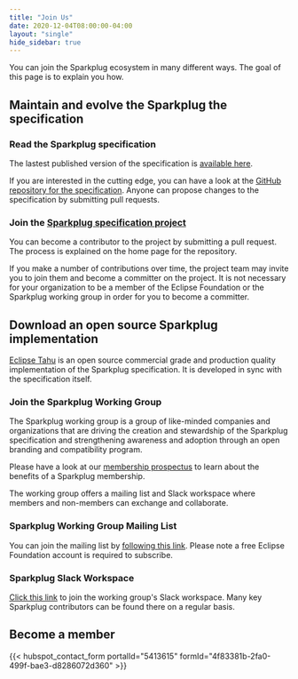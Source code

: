 ```yaml
---
title: "Join Us"
date: 2020-12-04T08:00:00-04:00
layout: "single"
hide_sidebar: true
---
```


You can join the Sparkplug ecosystem in many different ways. The goal of this page is to explain you how.

## Maintain and evolve the Sparkplug the specification

### Read the Sparkplug specification

The lastest published version of the specification is [available here](https://www.eclipse.org/tahu/spec/Sparkplug%20Topic%20Namespace%20and%20State%20ManagementV2.2-with%20appendix%20B%20format%20-%20Eclipse.pdf).

If you are interested in the cutting edge, you can have a look at the [GitHub repository for the specification](https://github.com/eclipse/sparkplug). Anyone can propose changes to the specification by submitting pull requests.

### Join the [Sparkplug specification project](https://projects.eclipse.org/projects/iot.sparkplug)

You can become a contributor to the project by submitting a pull request. The process is explained on the home page for the repository.

If you make a number of contributions over time, the project team may invite you to join them and become a committer on the project. It is not necessary for your organization to be a member of the Eclipse Foundation or the Sparkplug working group in order for you to become a committer.

## Download an open source Sparkplug implementation

[Eclipse Tahu](https://projects.eclipse.org/projects/iot.tahu) is an open source commercial grade and production quality implementation of the Sparkplug specification. It is developed in sync with the specification itself.

### Join the Sparkplug Working Group

The Sparkplug working group is a group of like-minded companies and organizations that are driving the creation and stewardship of the Sparkplug specification and strengthening awareness and adoption through an open branding and compatibility program.

Please have a look at our [membership prospectus](https://f.hubspotusercontent10.net/hubfs/5413615/sparkplug-member-prospectus%202020.pdf) to learn about the benefits of a Sparkplug membership.

The working group offers a mailing list and Slack workspace where members and non-members can exchange and collaborate.

### Sparkplug Working Group Mailing List

You can join the mailing list by [following this link](https://accounts.eclipse.org/mailing-list/sparkplug-wg). Please note a free Eclipse Foundation account is required to subscribe.

### Sparkplug Slack Workspace

[Click this link](https://join.slack.com/t/eclipse-sparkplug-wg/shared_invite/zt-btcn48au-luMXPXMbMhBzS4pCaLO6_w) to join the working group's Slack workspace. Many key Sparkplug contributors can be found there on a regular basis.

## Become a member
{{< hubspot_contact_form portalId="5413615" formId="4f83381b-2fa0-499f-bae3-d8286072d360" >}}